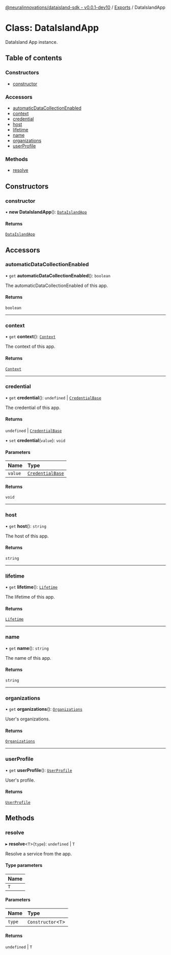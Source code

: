 [@neuralinnovations/dataisland-sdk - v0.0.1-dev10](../../README.md) / [Exports](../modules.md) / DataIslandApp

# Class: DataIslandApp

DataIsland App instance.

## Table of contents

### Constructors

- [constructor](DataIslandApp.md#constructor)

### Accessors

- [automaticDataCollectionEnabled](DataIslandApp.md#automaticdatacollectionenabled)
- [context](DataIslandApp.md#context)
- [credential](DataIslandApp.md#credential)
- [host](DataIslandApp.md#host)
- [lifetime](DataIslandApp.md#lifetime)
- [name](DataIslandApp.md#name)
- [organizations](DataIslandApp.md#organizations)
- [userProfile](DataIslandApp.md#userprofile)

### Methods

- [resolve](DataIslandApp.md#resolve)

## Constructors

### constructor

• **new DataIslandApp**(): [`DataIslandApp`](DataIslandApp.md)

#### Returns

[`DataIslandApp`](DataIslandApp.md)

## Accessors

### automaticDataCollectionEnabled

• `get` **automaticDataCollectionEnabled**(): `boolean`

The automaticDataCollectionEnabled of this app.

#### Returns

`boolean`

___

### context

• `get` **context**(): [`Context`](Context.md)

The context of this app.

#### Returns

[`Context`](Context.md)

___

### credential

• `get` **credential**(): `undefined` \| [`CredentialBase`](CredentialBase.md)

The credential of this app.

#### Returns

`undefined` \| [`CredentialBase`](CredentialBase.md)

• `set` **credential**(`value`): `void`

#### Parameters

| Name | Type |
| :------ | :------ |
| `value` | [`CredentialBase`](CredentialBase.md) |

#### Returns

`void`

___

### host

• `get` **host**(): `string`

The host of this app.

#### Returns

`string`

___

### lifetime

• `get` **lifetime**(): [`Lifetime`](Lifetime.md)

The lifetime of this app.

#### Returns

[`Lifetime`](Lifetime.md)

___

### name

• `get` **name**(): `string`

The name of this app.

#### Returns

`string`

___

### organizations

• `get` **organizations**(): [`Organizations`](Organizations.md)

User's organizations.

#### Returns

[`Organizations`](Organizations.md)

___

### userProfile

• `get` **userProfile**(): [`UserProfile`](UserProfile.md)

User's profile.

#### Returns

[`UserProfile`](UserProfile.md)

## Methods

### resolve

▸ **resolve**\<`T`\>(`type`): `undefined` \| `T`

Resolve a service from the app.

#### Type parameters

| Name |
| :------ |
| `T` |

#### Parameters

| Name | Type |
| :------ | :------ |
| `type` | `Constructor`\<`T`\> |

#### Returns

`undefined` \| `T`
